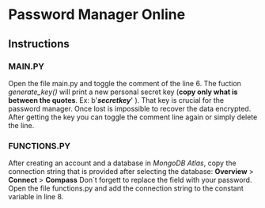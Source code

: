 # Password Manager Online

## Instructions
### MAIN.PY 
Open the file main.py and toggle the comment of the line 6.
The fuction _generate_key()_ will print a new personal secret key (**copy only what is between the quotes**. Ex: b'___secretkey___' ).
That key is crucial for the password manager. Once lost is impossible to recover the data encrypted.
After getting the key you can toggle the comment line again or simply delete the line.

### FUNCTIONS.PY
After creating an account and a database in _MongoDB Atlas_, copy the connection string that is provided after selecting the database:
**Overview** > **Connect** > **Compass** 
Don´t forgett to replace the field _<password>_ with your password.
Open the file functions.py and add the connection string to the constant variable in line 8.
